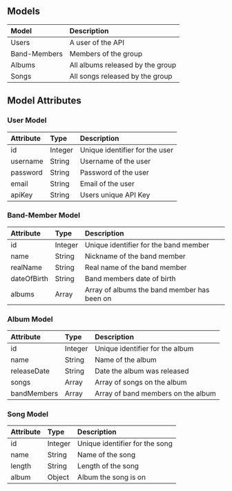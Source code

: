 ## Models

| Model | Description |
| :--- | :--- |
| Users | A user of the API
| Band-Members | Members of the group
| Albums | All albums released by the group
| Songs | All songs released by the group


## Model Attributes


### User Model
| Attribute | Type | Description |
| :--- | :--- | :--- |
id | Integer | Unique identifier for the user
username | String | Username of the user
password | String | Password of the user
email | String | Email of the user
apiKey | String | Users unique API Key

### Band-Member Model
| Attribute | Type | Description |
| :--- | :--- | :--- |
| id | Integer | Unique identifier for the band member
| name | String | Nickname of the band member
| realName | String | Real name of the band member
| dateOfBirth | String | Band members date of birth
| albums | Array | Array of albums the band member has been on

### Album Model
| Attribute | Type | Description |
| :--- | :--- | :--- |
| id | Integer | Unique identifier for the album
| name | String | Name of the album
| releaseDate | String | Date the album was released
| songs | Array | Array of songs on the album
| bandMembers | Array | Array of band members on the album


### Song Model
| Attribute | Type | Description |
| :--- | :--- | :--- |
| id | Integer | Unique identifier for the song
| name | String | Name of the song
| length | String | Length of the song
| album | Object | Album the song is on